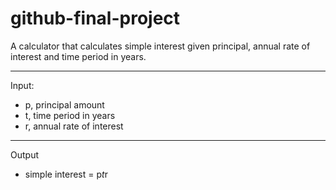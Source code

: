 # github-final-project

A calculator that calculates simple interest given principal, annual rate of interest and time period in years.

----
Input:
   - p, principal amount
   - t, time period in years
   - r, annual rate of interest
---
Output
  - simple interest = p*t*r
